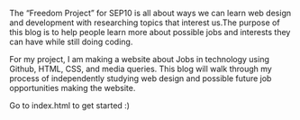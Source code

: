The “Freedom Project” for SEP10 is all about ways we can learn web design and development with researching topics that interest us.The purpose of this blog is to help people learn more about possible jobs and interests they can have while still doing coding.

For my project, I am making a website about Jobs in technology using Github, HTML, CSS, and media queries. This blog will walk through my process of independently studying web design and possible future job opportunities making the website.

Go to index.html to get started :)